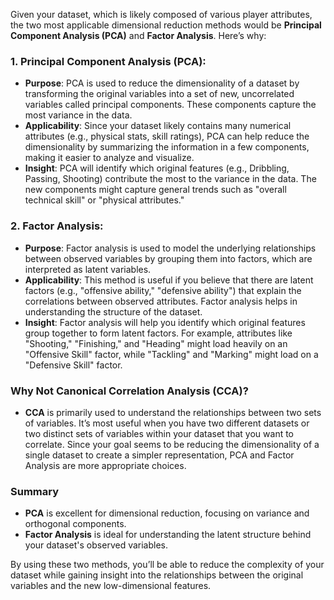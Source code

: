 Given your dataset, which is likely composed of various player attributes, the two most applicable dimensional reduction methods would be **Principal Component Analysis (PCA)** and **Factor Analysis**. Here’s why:

### 1. **Principal Component Analysis (PCA)**:
   - **Purpose**: PCA is used to reduce the dimensionality of a dataset by transforming the original variables into a set of new, uncorrelated variables called principal components. These components capture the most variance in the data.
   - **Applicability**: Since your dataset likely contains many numerical attributes (e.g., physical stats, skill ratings), PCA can help reduce the dimensionality by summarizing the information in a few components, making it easier to analyze and visualize.
   - **Insight**: PCA will identify which original features (e.g., Dribbling, Passing, Shooting) contribute the most to the variance in the data. The new components might capture general trends such as "overall technical skill" or "physical attributes."

### 2. **Factor Analysis**:
   - **Purpose**: Factor analysis is used to model the underlying relationships between observed variables by grouping them into factors, which are interpreted as latent variables.
   - **Applicability**: This method is useful if you believe that there are latent factors (e.g., "offensive ability," "defensive ability") that explain the correlations between observed attributes. Factor analysis helps in understanding the structure of the dataset.
   - **Insight**: Factor analysis will help you identify which original features group together to form latent factors. For example, attributes like "Shooting," "Finishing," and "Heading" might load heavily on an "Offensive Skill" factor, while "Tackling" and "Marking" might load on a "Defensive Skill" factor.

### Why Not Canonical Correlation Analysis (CCA)?
   - **CCA** is primarily used to understand the relationships between two sets of variables. It’s most useful when you have two different datasets or two distinct sets of variables within your dataset that you want to correlate. Since your goal seems to be reducing the dimensionality of a single dataset to create a simpler representation, PCA and Factor Analysis are more appropriate choices.

### Summary
- **PCA** is excellent for dimensional reduction, focusing on variance and orthogonal components.
- **Factor Analysis** is ideal for understanding the latent structure behind your dataset's observed variables.

By using these two methods, you’ll be able to reduce the complexity of your dataset while gaining insight into the relationships between the original variables and the new low-dimensional features.